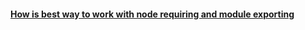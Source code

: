 #### [How is best way to work with node requiring and module exporting](http://bites.goodeggs.com/posts/export-this/)
